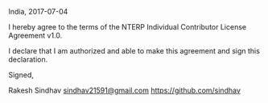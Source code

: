 India, 2017-07-04

I hereby agree to the terms of the NTERP Individual Contributor License Agreement v1.0.

I declare that I am authorized and able to make this agreement and sign this declaration.

Signed,

Rakesh Sindhav sindhav21591@gmail.com https://github.com/sindhav

